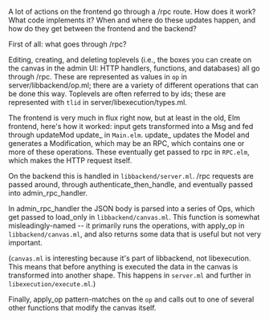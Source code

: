 A lot of actions on the frontend go through a /rpc route. How does it
work? What code implements it? When and where do these updates happen,
and how do they get between the frontend and the backend?

First of all: what goes through /rpc?

Editing, creating, and deleting toplevels (i.e., the boxes you can
create on the canvas in the admin UI: HTTP handlers, functions, and
databases) all go through /rpc. These are represented as values in
`op` in server/libbackend/op.ml; there are a variety of different
operations that can be done this way. Toplevels are often referred to
by ids; these are represented with `tlid` in
server/libexecution/types.ml.

The frontend is very much in flux right now, but at least in the old,
Elm frontend, here's how it worked: input gets transformed into a Msg
and fed through updateMod update_ in `Main.elm`. update_ updates the
Model and generates a Modification, which may be an RPC, which
contains one or more of these operations. These eventually get passed
to rpc in `RPC.elm`, which makes the HTTP request itself.

On the backend this is handled in `libbackend/server.ml`. /rpc
requests are passed around, through authenticate_then_handle, and
eventually passed into admin_rpc_handler.

In admin_rpc_handler the JSON body is parsed into a series of Ops,
which get passed to load_only in `libbackend/canvas.ml`. This function
is somewhat misleadingly-named -- it primarily runs the operations,
with apply_op in `libbackend/canvas.ml`, and also returns some data
that is useful but not very important.

(`canvas.ml` is interesting because it's part of libbackend, not
libexecution. This means that before anything is executed the data in
the canvas is transformed into another shape. This happens in
`server.ml` and further in `libexecution/execute.ml`.)

Finally, apply_op pattern-matches on the `op` and calls out to one of
several other functions that modify the canvas itself.

